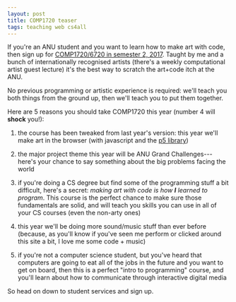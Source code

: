 ```yaml
---
layout: post
title: COMP1720 teaser
tags: teaching web cs4all
---
```


If you're an ANU student and you want to learn how to make art with code, then
sign up for [COMP1720/6720 in semester 2,
2017](https://programsandcourses.anu.edu.au/course/COMP1720). Taught by me and a
bunch of internationally recognised artists (there's a weekly computational
artist guest lecture) it's the best way to scratch the art+code itch at the ANU.

No previous programming or artistic experience is required: we'll teach you both
things from the ground up, then we'll teach you to put them together.

Here are 5 reasons you should take COMP1720 this year (number 4 will **shock**
you!):

1. the course has been tweaked from last year's version: this year we'll make
   art in the browser (with javascript and the [p5 library](https://p5js.org/))

2. the major project theme this year will be ANU Grand Challenges---here's your
   chance to say something about the big problems facing the world

3. if you're doing a CS degree but find some of the programming stuff a bit
   difficult, here's a secret: _making art with code is how **I** learned to
   program_. This course is the perfect chance to make sure those fundamentals
   are solid, and will teach you skills you can use in all of your CS courses
   (even the non-arty ones)

4. this year we'll be doing more sound/music stuff than ever before (because, as
   you'll know if you've seen me perform or clicked around this site a bit, I
   love me some code + music)

5. if you're not a computer science student, but you've heard that computers are
   going to eat all of the jobs in the future and you want to get on board, then
   this is a perfect "intro to programming" course, and you'll learn about how
   to communicate through interactive digital media

So head on down to student services and sign up.
